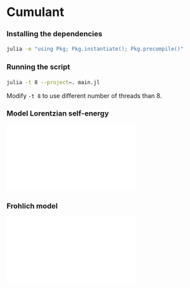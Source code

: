 # Cumulant

### Installing the dependencies
```bash
julia -e "using Pkg; Pkg.instantiate(); Pkg.precompile()"
```

### Running the script
```bash
julia -t 8 --project=. main.jl
```

Modify `-t 8` to use different number of threads than 8.


### Model Lorentzian self-energy
![Lorentzian](fig_lorentzian.pdf)

### Frohlich model
![Frohlich](fig_frohlich.pdf)
